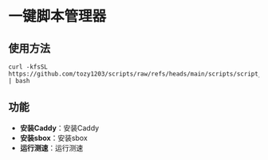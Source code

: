 # 一键脚本管理器

## 使用方法
```shell
curl -kfsSL https://github.com/tozy1203/scripts/raw/refs/heads/main/scripts/script_manager.sh | bash
```
## 功能
- **安装Caddy**：安装Caddy
- **安装sbox**：安装sbox
- **运行测速**：运行测速






